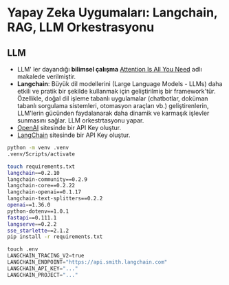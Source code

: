 # Yapay Zeka Uygumaları: Langchain, RAG, LLM Orkestrasyonu

## LLM
- LLM' ler dayandığı **bilimsel çalışma** [Attention Is All You Need](https://proceedings.neurips.cc/paper_files/paper/2017/file/3f5ee243547dee91fbd053c1c4a845aa-Paper.pdf)  adlı makalede verilmiştir. 
- **Langchain**: Büyük dil modellerini (Large Language Models - LLMs) daha etkili ve pratik bir şekilde kullanmak için geliştirilmiş bir framework'tür. Özellikle, doğal dil işleme tabanlı uygulamalar (chatbotlar, doküman tabanlı sorgulama sistemleri, otomasyon araçları vb.) geliştirenlerin, LLM'lerin gücünden faydalanarak daha dinamik ve karmaşık işlevler sunmasını sağlar. LLM orkestrtasyonu yapar.
- [OpenAI](https://platform.openai.com/) sitesinde bir API Key oluştur.
- [LangChain](https://smith.langchain.com/) sitesinde bir API Key oluştur.
```bash
python -m venv .venv
.venv/Scripts/activate
```
```bash
touch requirements.txt
langchain==0.2.10
langchain-community==0.2.9
langchain-core==0.2.22
langchain-openai==0.1.17
langchain-text-splitters==0.2.2
openai==1.36.0
python-dotenv==1.0.1
fastapi==0.111.1
langserve==0.2.2
sse_starlette==2.1.2
pip install -r requirements.txt
```
```python
touch .env
LANGCHAIN_TRACING_V2=true
LANGCHAIN_ENDPOINT="https://api.smith.langchain.com"
LANGCHAIN_API_KEY="..."
LANGCHAIN_PROJECT="..."
```
